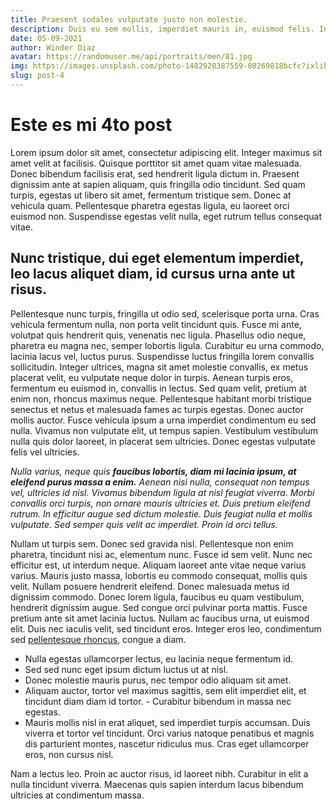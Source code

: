 ```yaml
---
title: Praesent sodales vulputate justo non molestie. 
description: Duis eu sem mollis, imperdiet mauris in, euismod felis. Integer ut mattis arcu, quis cursus felis. Quisque lorem sapien, malesuada vel mauris sed, lacinia luctus sapien.
date: 05-09-2021
author: Winder Diaz
avatar: https://randomuser.me/api/portraits/men/81.jpg
img: https://images.unsplash.com/photo-1482920387559-08269818bcfc?ixlib=rb-1.2.1&ixid=MXwxMjA3fDB8MHxwaG90by1wYWdlfHx8fGVufDB8fHw%3D&auto=format&fit=crop&w=1350&q=80
slug: post-4
---
```

# Este es mi 4to post
Lorem ipsum dolor sit amet, consectetur adipiscing elit. Integer maximus sit amet velit at facilisis. Quisque porttitor sit amet quam vitae malesuada. Donec bibendum facilisis erat, sed hendrerit ligula dictum in. Praesent dignissim ante at sapien aliquam, quis fringilla odio tincidunt. Sed quam turpis, egestas ut libero sit amet, fermentum tristique sem. Donec at vehicula quam. Pellentesque pharetra egestas ligula, eu laoreet orci euismod non. Suspendisse egestas velit nulla, eget rutrum tellus consequat vitae.

## Nunc tristique, dui eget elementum imperdiet, leo lacus aliquet diam, id cursus urna ante ut risus.
Pellentesque nunc turpis, fringilla ut odio sed, scelerisque porta urna. Cras vehicula fermentum nulla, non porta velit tincidunt quis. Fusce mi ante, volutpat quis hendrerit quis, venenatis nec ligula. Phasellus odio neque, pharetra eu magna nec, semper lobortis ligula. Curabitur eu urna commodo, lacinia lacus vel, luctus purus. Suspendisse luctus fringilla lorem convallis sollicitudin. Integer ultrices, magna sit amet molestie convallis, ex metus placerat velit, eu vulputate neque dolor in turpis. Aenean turpis eros, fermentum eu euismod in, convallis in lectus. Sed quam velit, pretium at enim non, rhoncus maximus neque. Pellentesque habitant morbi tristique senectus et netus et malesuada fames ac turpis egestas. Donec auctor mollis auctor. Fusce vehicula ipsum a urna imperdiet condimentum eu sed nulla. Vivamus non vulputate elit, ut tempus sapien. Vestibulum vestibulum nulla quis dolor laoreet, in placerat sem ultricies. Donec egestas vulputate felis vel ultricies.

*Nulla varius, neque quis **faucibus lobortis, diam mi lacinia ipsum, at eleifend purus massa a enim.** Aenean nisi nulla, consequat non tempus vel, ultricies id nisl. Vivamus bibendum ligula at nisl feugiat viverra. Morbi convallis orci turpis, non ornare mauris ultricies et. Duis pretium eleifend rutrum. In efficitur augue sed dictum molestie. Duis feugiat nulla et mollis vulputate. Sed semper quis velit ac imperdiet. Proin id orci tellus.*

Nullam ut turpis sem. Donec sed gravida nisl. Pellentesque non enim pharetra, tincidunt nisi ac, elementum nunc. Fusce id sem velit. Nunc nec efficitur est, ut interdum neque. Aliquam laoreet ante vitae neque varius varius. Mauris justo massa, lobortis eu commodo consequat, mollis quis velit. Nullam posuere hendrerit eleifend. Donec malesuada metus id dignissim commodo. Donec lorem ligula, faucibus eu quam vestibulum, hendrerit dignissim augue. Sed congue orci pulvinar porta mattis. Fusce pretium ante sit amet lacinia luctus. Nullam ac faucibus urna, ut euismod elit. Duis nec iaculis velit, sed tincidunt eros. Integer eros leo, condimentum sed [pellentesque rhoncus](https://www.silocreativo.com/que-es-markdown-por-que-deberias-empezar-a-usarlo/), congue a diam.

- Nulla egestas ullamcorper lectus, eu lacinia neque fermentum id. 
- Sed sed nunc eget ipsum dictum luctus ut at nisl. 
- Donec molestie mauris purus, nec tempor odio aliquam sit amet. 
- Aliquam auctor, tortor vel maximus sagittis, sem elit imperdiet elit, et tincidunt diam diam id tortor. - Curabitur bibendum in massa nec egestas. 
- Mauris mollis nisl in erat aliquet, sed imperdiet turpis accumsan. Duis viverra et tortor vel tincidunt. Orci varius natoque penatibus et magnis dis parturient montes, nascetur ridiculus mus. Cras eget ullamcorper eros, non cursus nisl. 

Nam a lectus leo. Proin ac auctor risus, id laoreet nibh. Curabitur in elit a nulla tincidunt viverra. Maecenas quis sapien interdum lacus bibendum ultricies at condimentum massa.